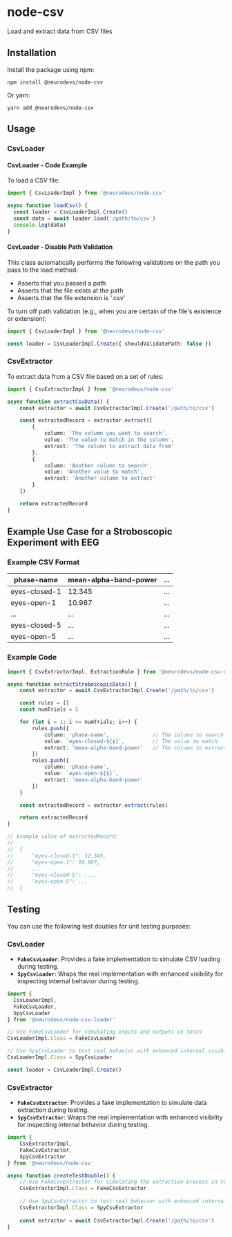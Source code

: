 # node-csv
Load and extract data from CSV files

## Installation

Install the package using npm:

`npm install @neurodevs/node-csv`

Or yarn:

`yarn add @neurodevs/node-csv`

## Usage

### CsvLoader

#### CsvLoader - Code Example

To load a CSV file:

```typescript
import { CsvLoaderImpl } from '@neurodevs/node-csv'

async function loadCsv() {
  const loader = CsvLoaderImpl.Create()
  const data = await loader.load('/path/to/csv')
  console.log(data)
}
```

#### CsvLoader - Disable Path Validation

This class automatically performs the following validations on the path you pass to the load method:

- Asserts that you passed a path
- Asserts that the file exists at the path
- Asserts that the file extension is '.csv'

To turn off path validation (e.g., when you are certain of the file's existence or extension):

```typescript
import { CsvLoaderImpl } from '@neurodevs/node-csv'

const loader = CsvLoaderImpl.Create({ shouldValidatePath: false })
```

### CsvExtractor

To extract data from a CSV file based on a set of rules:

```typescript
import { CsvExtractorImpl } from '@neurodevs/node-csv'

async function extractCsvData() {
    const extractor = await CsvExtractorImpl.Create('/path/to/csv')

    const extractedRecord = extractor.extract([
        {
            column: 'The column you want to search',
            value: 'The value to match in the column',
            extract: 'The column to extract data from'
        },
        {
            column: 'Another column to search',
            value: 'Another value to match',
            extract: 'Another column to extract'
        }
    ])

    return extractedRecord
}
```

## Example Use Case for a Stroboscopic Experiment with EEG

### Example CSV Format

| phase-name      | mean-alpha-band-power | ... |
|-----------------|-----------------------|-----|
| eyes-closed-1   | 12.345                | ... |
| eyes-open-1     | 10.987                | ... |
| ...             | ...                   | ... |
| eyes-closed-5   | ...                   | ... |
| eyes-open-5     | ...                   | ... |

### Example Code

```typescript
import { CsvExtractorImpl, ExtractionRule } from '@neurodevs/node-csv-extractor'

async function extractStroboscopicData() {
    const extractor = await CsvExtractorImpl.Create('/path/to/csv')

    const rules = []
    const numTrials = 5

    for (let i = 1; i <= numTrials; i++) {
        rules.push({
            column: 'phase-name',              // The column to search
            value: `eyes-closed-${i}`,         // The value to match
            extract: 'mean-alpha-band-power'   // The column to extract
        })
        rules.push({
            column: 'phase-name',
            value: `eyes-open-${i}`,
            extract: 'mean-alpha-band-power'
        })
    }

    const extractedRecord = extractor.extract(rules)

    return extractedRecord
}

// Example value of extractedRecord:
//
//  {
//      "eyes-closed-1": 12.345,
//      "eyes-open-1": 10.987,
//      ...
//      "eyes-closed-5": ...,
//      "eyes-open-5": ...
//  }
```

## Testing

You can use the following test doubles for unit testing purposes:

### CsvLoader

- **`FakeCsvLoader`**: Provides a fake implementation to simulate CSV loading during testing.
- **`SpyCsvLoader`**: Wraps the real implementation with enhanced visibility for inspecting internal behavior during testing.

```typescript
import {
  CsvLoaderImpl,
  FakeCsvLoader,
  SpyCsvLoader
} from '@neurodevs/node-csv-loader'

// Use FakeCsvLoader for simulating inputs and outputs in tests
CsvLoaderImpl.Class = FakeCsvLoader

// Use SpyCsvLoader to test real behavior with enhanced internal visibility
CsvLoaderImpl.Class = SpyCsvLoader

const loader = CsvLoaderImpl.Create()
```

### CsvExtractor

- **`FakeCsvExtractor`**: Provides a fake implementation to simulate data extraction during testing.
- **`SpyCsvExtractor`**: Wraps the real implementation with enhanced visibility for inspecting internal behavior during testing.

```typescript
import {
    CsvExtractorImpl,
    FakeCsvExtractor,
    SpyCsvExtractor
} from '@neurodevs/node-csv'

async function createTestDouble() {
    // Use FakeCsvExtractor for simulating the extraction process in tests
    CsvExtractorImpl.Class = FakeCsvExtractor
    
    // Use SpyCsvExtractor to test real behavior with enhanced internal visibility
    CsvExtractorImpl.Class = SpyCsvExtractor
    
    const extractor = await CsvExtractorImpl.Create('/path/to/csv')
}
```

